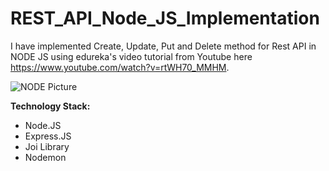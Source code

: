 # REST_API_Node_JS_Implementation

I have implemented Create, Update, Put and Delete method for Rest API in NODE JS using edureka's video tutorial from Youtube here
https://www.youtube.com/watch?v=rtWH70_MMHM.

![NODE Picture](https://user-images.githubusercontent.com/16424882/91472831-a40adf80-e85d-11ea-9032-e876537c623e.JPG)


**Technology Stack:**

* Node.JS
* Express.JS
* Joi Library
* Nodemon








